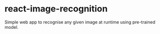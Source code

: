 # react-image-recognition

Simple web app to recognise any given image at runtime using pre-trained model.
